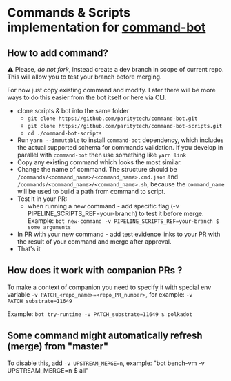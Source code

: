 # Commands & Scripts implementation for [command-bot](https://github.com/paritytech/command-bot/)

## How to add command?
⚠️ Please, _do not fork_, instead create a dev branch in scope of current repo. This will allow you to test your branch before merging. 

For now just copy existing command and modify. Later there will be more ways to do this easier from the bot itself or here via CLI. 
- clone scripts & bot into the same folder
  - `git clone https://github.com/paritytech/command-bot.git`
  - `git clone https://github.com/paritytech/command-bot-scripts.git`
  - `cd ./command-bot-scripts`
- Run `yarn --immutable` to install `command-bot` dependency, which includes the actual supported schema for commands validation.
  If you develop in parallel with `command-bot` then use something like `yarn link`
- Copy any existing command which looks the most similar.
- Change the name of command. The structure should be `/commands/<command_name>/<command_name>.cmd.json` and `/commands/<command_name>/<command_name>.sh`, because the `command_name` will be used to build a path from command to script.
- Test it in your PR:
  - when running a new command - add specific flag (-v PIPELINE_SCRIPTS_REF=your-branch) to test it before merge.  
  Example: `bot new-command -v PIPELINE_SCRIPTS_REF=your-branch $ some arguments`
- In PR with your new command - add test evidence links to your PR with the result of your command and merge after approval.
- That's it

## How does it work with companion PRs ?

To make a context of companion you need to specify it with special env variable `-v PATCH_<repo_name>=<repo_PR_number>`, for example: `-v PATCH_substrate=11649`

Example:
`bot try-runtime -v PATCH_substrate=11649 $ polkadot`


## Some command might automatically refresh (merge) from "master"
To disable this, add `-v UPSTREAM_MERGE=n`, example: "bot bench-vm -v UPSTREAM_MERGE=n $ all"
